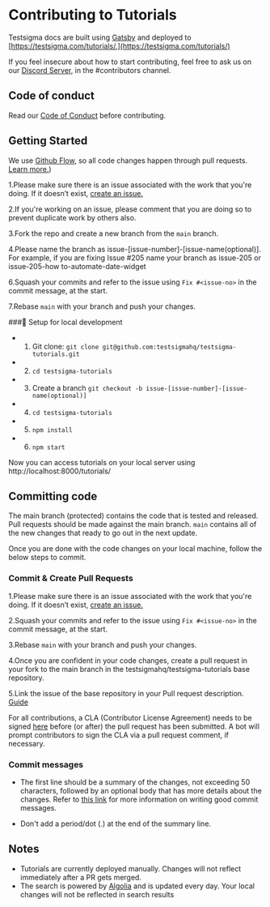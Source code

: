 # Contributing to Tutorials

Testsigma docs are built using [Gatsby](https://www.gatsbyjs.com/) and deployed to [https://testsigma.com/tutorials/.](https://testsigma.com/tutorials/)

If you feel insecure about how to start contributing, feel free to ask us on our [Discord Server](https://discord.com/invite/5caWS7R6QX), in the #contributors channel. 

## **Code of conduct**

Read our [Code of Conduct](CODE_OF_CONDUCT.md) before contributing.

## **Getting Started**

We use [Github Flow](https://guides.github.com/introduction/flow/index.html), so all code changes happen through pull requests. [Learn more.](https://blog.scottlowe.org/2015/01/27/using-fork-branch-git-workflow/)) 

 1.Please make sure there is an issue associated with the work that you're doing. If it doesn’t exist, [create an issue.](https://github.com/testsigmahq/testsigma-tutorials/issues/new/choose)

 2.If you're working on an issue, please comment that you are doing so to prevent duplicate work by others also.

3.Fork the repo and create a new branch from the `main` branch.

4.Please name the branch as issue-[issue-number]-[issue-name(optional)]. For example, if you are fixing Issue #205 name your branch as issue-205 or  issue-205-how to-automate-date-widget

6.Squash your commits and refer to the issue using `Fix #<issue-no>` in the commit message, at the start.

7.Rebase `main` with your branch and push your changes.

###🏡 Setup for local development

- 1. Git clone:  `git clone git@github.com:testsigmahq/testsigma-tutorials.git`
- 2. `cd testsigma-tutorials`
- 3. Create a branch `git checkout -b issue-[issue-number]-[issue-name(optional)]`
- 4. `cd testsigma-tutorials`
- 5. `npm install`
- 6. `npm start`

Now you can access tutorials on your local server using http://localhost:8000/tutorials/


## **Committing code**

The main branch (protected) contains the code that is tested and released. Pull requests should be made against the main branch. `main` contains all of the new changes that ready to go out in the next update.

Once you are done with the code changes on your local machine, follow the below steps to commit.

### Commit & Create Pull Requests 

1.Please make sure there is an issue associated with the work that you're doing. If it doesn’t exist, [create an issue.](https://github.com/testsigmahq/testsigma-tutorials/issues/new/choose)

2.Squash your commits and refer to the issue using `Fix #<issue-no>` in the commit message, at the start.

3.Rebase `main` with your branch and push your changes.

4.Once you are confident in your code changes, create a pull request in your fork to the main branch in the testsigmahq/testsigma-tutorials base repository.

5.Link the issue of the base repository in your Pull request description. [Guide](https://docs.github.com/en/free-pro-team@latest/github/managing-your-work-on-github/linking-a-pull-request-to-an-issue)

For all contributions, a CLA (Contributor License Agreement) needs to be signed [here](https://cla-assistant.io/testsigmahq/testsigma-tutorials) before (or after) the pull request has been submitted. A bot will prompt contributors to sign the CLA via a pull request comment, if necessary.

 
###  Commit messages

- The first line should be a summary of the changes, not exceeding 50
  characters, followed by an optional body that has more details about the
  changes. Refer to [this link](https://github.com/erlang/otp/wiki/writing-good-commit-messages)
  for more information on writing good commit messages.

- Don't add a period/dot (.) at the end of the summary line.

## **Notes**
- Tutorials are currently deployed manually. Changes will not reflect immediately after a PR gets merged.
- The search is powered by [Algolia](https://www.algolia.com/) and is updated every day. Your local changes will not be reflected in search results
